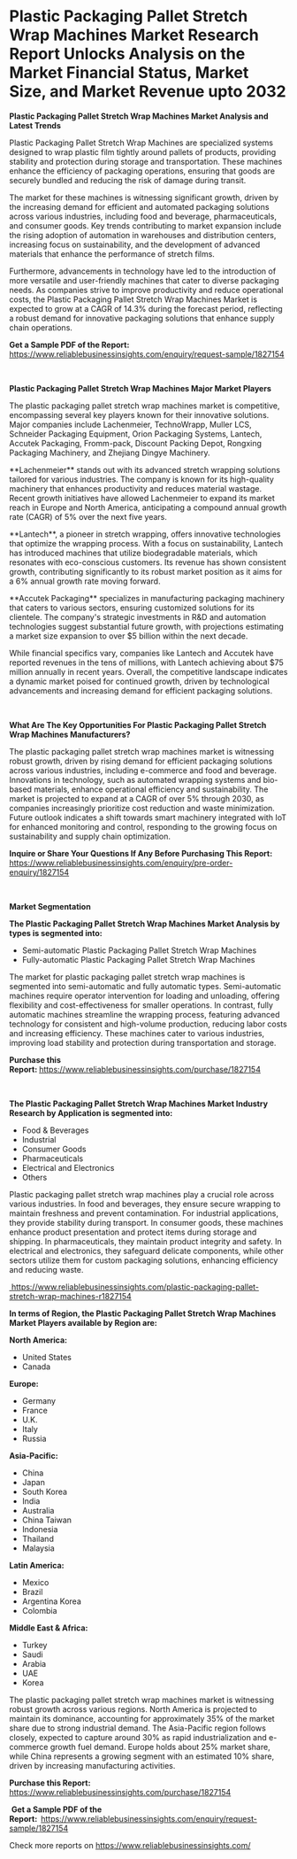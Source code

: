 <p><h1>Plastic Packaging Pallet Stretch Wrap Machines Market Research Report Unlocks Analysis on the Market Financial Status, Market Size, and Market Revenue upto 2032</h1></p><p><strong>Plastic Packaging Pallet Stretch Wrap Machines Market Analysis and Latest Trends</strong></p>
<p><p>Plastic Packaging Pallet Stretch Wrap Machines are specialized systems designed to wrap plastic film tightly around pallets of products, providing stability and protection during storage and transportation. These machines enhance the efficiency of packaging operations, ensuring that goods are securely bundled and reducing the risk of damage during transit. </p><p>The market for these machines is witnessing significant growth, driven by the increasing demand for efficient and automated packaging solutions across various industries, including food and beverage, pharmaceuticals, and consumer goods. Key trends contributing to market expansion include the rising adoption of automation in warehouses and distribution centers, increasing focus on sustainability, and the development of advanced materials that enhance the performance of stretch films.</p><p>Furthermore, advancements in technology have led to the introduction of more versatile and user-friendly machines that cater to diverse packaging needs. As companies strive to improve productivity and reduce operational costs, the Plastic Packaging Pallet Stretch Wrap Machines Market is expected to grow at a CAGR of 14.3% during the forecast period, reflecting a robust demand for innovative packaging solutions that enhance supply chain operations.</p></p>
<p><strong>Get a Sample PDF of the Report:&nbsp;</strong> <a href="https://www.reliablebusinessinsights.com/enquiry/request-sample/1827154?utm_campaign=2720&utm_medium=2&utm_source=Github&utm_content=ia&utm_term=28022025&utm_id=plastic-packaging-pallet-stretch-wrap-machines">https://www.reliablebusinessinsights.com/enquiry/request-sample/1827154</a></p>
<p>&nbsp;</p>
<p><strong>Plastic Packaging Pallet Stretch Wrap Machines Major Market Players</strong></p>
<p><p>The plastic packaging pallet stretch wrap machines market is competitive, encompassing several key players known for their innovative solutions. Major companies include Lachenmeier, TechnoWrapp, Muller LCS, Schneider Packaging Equipment, Orion Packaging Systems, Lantech, Accutek Packaging, Fromm-pack, Discount Packing Depot, Rongxing Packaging Machinery, and Zhejiang Dingye Machinery.</p><p>**Lachenmeier** stands out with its advanced stretch wrapping solutions tailored for various industries. The company is known for its high-quality machinery that enhances productivity and reduces material wastage. Recent growth initiatives have allowed Lachenmeier to expand its market reach in Europe and North America, anticipating a compound annual growth rate (CAGR) of 5% over the next five years.</p><p>**Lantech**, a pioneer in stretch wrapping, offers innovative technologies that optimize the wrapping process. With a focus on sustainability, Lantech has introduced machines that utilize biodegradable materials, which resonates with eco-conscious customers. Its revenue has shown consistent growth, contributing significantly to its robust market position as it aims for a 6% annual growth rate moving forward.</p><p>**Accutek Packaging** specializes in manufacturing packaging machinery that caters to various sectors, ensuring customized solutions for its clientele. The company's strategic investments in R&D and automation technologies suggest substantial future growth, with projections estimating a market size expansion to over $5 billion within the next decade.</p><p>While financial specifics vary, companies like Lantech and Accutek have reported revenues in the tens of millions, with Lantech achieving about $75 million annually in recent years. Overall, the competitive landscape indicates a dynamic market poised for continued growth, driven by technological advancements and increasing demand for efficient packaging solutions.</p></p>
<p>&nbsp;</p>
<p><strong>What Are The Key Opportunities For Plastic Packaging Pallet Stretch Wrap Machines Manufacturers?</strong></p>
<p><p>The plastic packaging pallet stretch wrap machines market is witnessing robust growth, driven by rising demand for efficient packaging solutions across various industries, including e-commerce and food and beverage. Innovations in technology, such as automated wrapping systems and bio-based materials, enhance operational efficiency and sustainability. The market is projected to expand at a CAGR of over 5% through 2030, as companies increasingly prioritize cost reduction and waste minimization. Future outlook indicates a shift towards smart machinery integrated with IoT for enhanced monitoring and control, responding to the growing focus on sustainability and supply chain optimization.</p></p>
<p><strong>Inquire or Share Your Questions If Any Before Purchasing This Report:</strong> <a href="https://www.reliablebusinessinsights.com/enquiry/pre-order-enquiry/1827154?utm_campaign=2720&utm_medium=2&utm_source=Github&utm_content=ia&utm_term=28022025&utm_id=plastic-packaging-pallet-stretch-wrap-machines">https://www.reliablebusinessinsights.com/enquiry/pre-order-enquiry/1827154</a></p>
<p>&nbsp;</p>
<p><strong>Market Segmentation</strong></p>
<p><strong>The Plastic Packaging Pallet Stretch Wrap Machines Market Analysis by types is segmented into:</strong></p>
<p><ul><li>Semi-automatic Plastic Packaging Pallet Stretch Wrap Machines</li><li>Fully-automatic Plastic Packaging Pallet Stretch Wrap Machines</li></ul></p>
<p><p>The market for plastic packaging pallet stretch wrap machines is segmented into semi-automatic and fully automatic types. Semi-automatic machines require operator intervention for loading and unloading, offering flexibility and cost-effectiveness for smaller operations. In contrast, fully automatic machines streamline the wrapping process, featuring advanced technology for consistent and high-volume production, reducing labor costs and increasing efficiency. These machines cater to various industries, improving load stability and protection during transportation and storage.</p></p>
<p><strong>Purchase this Report:&nbsp;</strong><a href="https://www.reliablebusinessinsights.com/purchase/1827154?utm_campaign=2720&utm_medium=2&utm_source=Github&utm_content=ia&utm_term=28022025&utm_id=plastic-packaging-pallet-stretch-wrap-machines">https://www.reliablebusinessinsights.com/purchase/1827154</a></p>
<p>&nbsp;</p>
<p><strong>The Plastic Packaging Pallet Stretch Wrap Machines Market Industry Research by Application is segmented into:</strong></p>
<p><ul><li>Food & Beverages</li><li>Industrial</li><li>Consumer Goods</li><li>Pharmaceuticals</li><li>Electrical and Electronics</li><li>Others</li></ul></p>
<p><p>Plastic packaging pallet stretch wrap machines play a crucial role across various industries. In food and beverages, they ensure secure wrapping to maintain freshness and prevent contamination. For industrial applications, they provide stability during transport. In consumer goods, these machines enhance product presentation and protect items during storage and shipping. In pharmaceuticals, they maintain product integrity and safety. In electrical and electronics, they safeguard delicate components, while other sectors utilize them for custom packaging solutions, enhancing efficiency and reducing waste.</p></p>
<p><a href="https://www.reliablebusinessinsights.com/plastic-packaging-pallet-stretch-wrap-machines-r1827154?utm_campaign=2720&utm_medium=2&utm_source=Github&utm_content=ia&utm_term=28022025&utm_id=plastic-packaging-pallet-stretch-wrap-machines">&nbsp;https://www.reliablebusinessinsights.com/plastic-packaging-pallet-stretch-wrap-machines-r1827154</a></p>
<p><strong>In terms of Region, the Plastic Packaging Pallet Stretch Wrap Machines Market Players available by Region are:</strong></p>
<p>
    <p> <strong> North America: </strong>
        <ul>
            <li>United States</li>
            <li>Canada</li>
        </ul>
        </p> 
    <p> <strong> Europe: </strong>
        <ul>
            <li>Germany</li>
            <li>France</li>
            <li>U.K.</li>
            <li>Italy</li>
            <li>Russia</li>
        </ul>
        </p> 
    <p> <strong> Asia-Pacific: </strong>
        <ul>
            <li>China</li>
            <li>Japan</li>
            <li>South Korea</li>
            <li>India</li>
            <li>Australia</li>
            <li>China Taiwan</li>
            <li>Indonesia</li>
            <li>Thailand</li>
            <li>Malaysia</li>
        </ul>
        </p> 
    <p> <strong> Latin America: </strong>
        <ul>
            <li>Mexico</li>
            <li>Brazil</li>
            <li>Argentina Korea</li>
            <li>Colombia</li>
        </ul>
        </p> 
    <p> <strong> Middle East & Africa: </strong>
        <ul>
            <li>Turkey</li>
            <li>Saudi</li>
            <li>Arabia</li>
            <li>UAE</li>
            <li>Korea</li>
        </ul>
    </p>
    </p>
<p><p>The plastic packaging pallet stretch wrap machines market is witnessing robust growth across various regions. North America is projected to maintain its dominance, accounting for approximately 35% of the market share due to strong industrial demand. The Asia-Pacific region follows closely, expected to capture around 30% as rapid industrialization and e-commerce growth fuel demand. Europe holds about 25% market share, while China represents a growing segment with an estimated 10% share, driven by increasing manufacturing activities.</p></p>
<p><strong>Purchase this Report: </strong><a href="https://www.reliablebusinessinsights.com/purchase/1827154?utm_campaign=2720&utm_medium=2&utm_source=Github&utm_content=ia&utm_term=28022025&utm_id=plastic-packaging-pallet-stretch-wrap-machines">https://www.reliablebusinessinsights.com/purchase/1827154</a></p>
<p>&nbsp;<strong>Get a Sample PDF of the Report:&nbsp;&nbsp;</strong><a href="https://www.reliablebusinessinsights.com/enquiry/request-sample/1827154?utm_campaign=2720&utm_medium=2&utm_source=Github&utm_content=ia&utm_term=28022025&utm_id=plastic-packaging-pallet-stretch-wrap-machines">https://www.reliablebusinessinsights.com/enquiry/request-sample/1827154</a></p>
<p><strong></strong></p>
<p>Check more reports on <a href="https://www.reliablebusinessinsights.com/?utm_campaign=2720&utm_medium=2&utm_source=Github&utm_content=ia&utm_term=28022025&utm_id=plastic-packaging-pallet-stretch-wrap-machines">https://www.reliablebusinessinsights.com/</a></p>